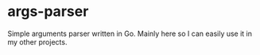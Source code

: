 # args-parser

Simple arguments parser written in Go. Mainly here so I can easily use it in my other projects.
